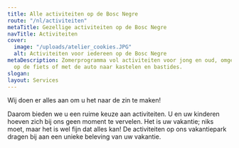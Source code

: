 ```yaml
---
title: Alle activiteiten op de Bosc Negre
route: "/nl/activiteiten"
metaTitle: Gezellige activiteiten op de Bosc Negre
navTitle: Activiteiten
cover:
  image: "/uploads/atelier_cookies.JPG"
  alt: Activiteiten voor iedereen op de Bosc Negre
metaDescription: Zomerprogramma vol activiteiten voor jong en oud, omgeving verkennen
  op de fiets of met de auto naar kastelen en bastides.
slogan: 
layout: Services
---
```


Wij doen er alles aan om u het naar de zin te maken!

Daarom bieden we u een ruime keuze aan activiteiten. U en uw kinderen hoeven zich bij ons geen moment te vervelen. Het is uw vakantie; niks moet, maar het is wel fijn dat alles kan! De activiteiten op ons vakantiepark dragen bij aan een unieke beleving van uw vakantie.